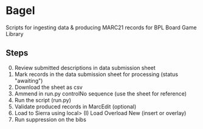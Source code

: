 # Bagel
 Scripts for ingesting data & producing MARC21 records for BPL Board Game Library

## Steps
0. Review submitted descriptions in data submission sheet
1. Mark records in the data submission sheet for processing (status "awaiting")
2. Download the sheet as csv
3. Ammend in run.py controlNo sequence (use the sheet for reference)
4. Run the script (run.py)
5. Validate produced records in MarcEdit (optional)
6. Load to Sierra using local> (I) Load Overload New (insert or overlay)
7. Run suppression on the bibs
